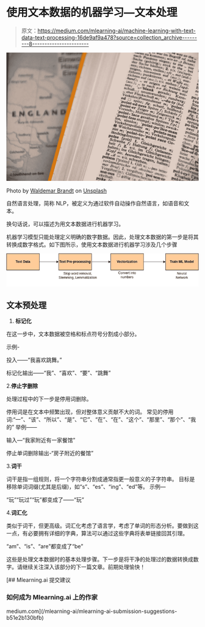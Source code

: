 # 使用文本数据的机器学习—文本处理

> 原文：<https://medium.com/mlearning-ai/machine-learning-with-text-data-text-processing-16de9af9a478?source=collection_archive---------8----------------------->

![](img/819981d06358fc17dc4b93aec8559e3f.png)

Photo by [Waldemar Brandt](https://unsplash.com/@waldemarbrandt67w?utm_source=medium&utm_medium=referral) on [Unsplash](https://unsplash.com?utm_source=medium&utm_medium=referral)

自然语言处理，简称 NLP，被定义为通过软件自动操作自然语言，如语音和文本。

换句话说，可以描述为用文本数据进行机器学习。

机器学习模型只能处理定义明确的数字数据。因此，处理文本数据的第一步是将其转换成数字格式。如下图所示，使用文本数据进行机器学习涉及几个步骤

![](img/fe00139d2c4ae94733faa28a1d62b771.png)

## 文本预处理

1.  **标记化**

在这一步中，文本数据被空格和标点符号分割成小部分。

示例-

投入——“我喜欢跳舞。”

标记化输出——“我”、“喜欢”、“要”、“跳舞”

2.**停止字删除**

处理过程中的下一步是停用词删除。

停用词是在文本中频繁出现，但对整体意义贡献不大的词。
常见的停用词:“一”、“该”、“所以”、“是”、“它”、“在”、“在”、“这个”、“那里”、“那个”、“我的”
举例——

输入—“我家附近有一家餐馆”

停止单词删除输出-“房子附近的餐馆”

3.**词干**

词干是指一组规则，将一个字符串分割成通常指更一般意义的子字符串。
目标是移除单词词缀(尤其是后缀)，如“s”、“es”、“ing”、“ed”等。
示例—

“玩”“玩过”“玩”都变成了——“玩”

4.**词汇化**

类似于词干，但更高级。词汇化考虑了语言学，考虑了单词的形态分析。要做到这一点，有必要拥有详细的字典，算法可以通过这些字典将表单链接回其引理。

“am”、“is”、“are”都变成了“be”

这些是处理文本数据时的基本处理步骤。下一步是将干净的处理过的数据转换成数字。请继续关注深入该部分的下一篇文章。前期处理愉快！

[](/mlearning-ai/mlearning-ai-submission-suggestions-b51e2b130bfb) [## Mlearning.ai 提交建议

### 如何成为 Mlearning.ai 上的作家

medium.com](/mlearning-ai/mlearning-ai-submission-suggestions-b51e2b130bfb)